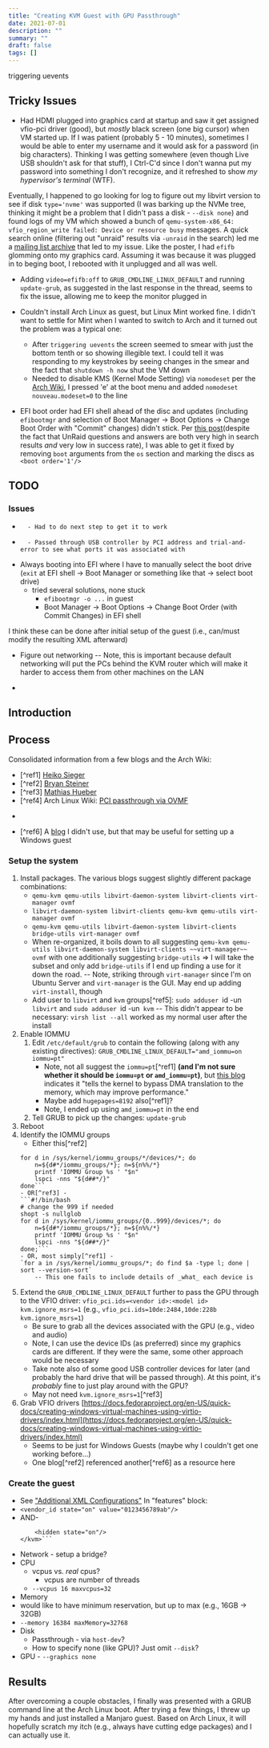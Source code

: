 ```yaml
---
title: "Creating KVM Guest with GPU Passthrough"
date: 2021-07-01
description: ""
summary: ""
draft: false
tags: []
---
```


triggering uevents

## Tricky Issues

- Had HDMI plugged into graphics card at startup and saw it get assigned vfio-pci driver (good), but _mostly_ black screen (one big cursor) when VM started up.  If I was patient (probably 5 - 10 minutes), sometimes I would be able to enter my username and it would ask for a password (in big characters).  Thinking I was getting somewhere (even though Live USB shouldn't ask for that stuff), I Ctrl-C'd since I don't wanna put my password into something I don't recognize, and it refreshed to show _my hypervisor's terminal_ (WTF).

Eventually, I happened to go looking for log to figure out my libvirt version to see if disk `type='nvme'` was supported (I was barking up the NVMe tree, thinking it might be a problem that I didn't pass a disk - `--disk none`) and found logs of my VM which showed a bunch of `qemu-system-x86_64: vfio_region_write failed: Device or resource busy` messages.  A quick search online (filtering out "unraid" results via `-unraid` in the search) led me a [mailing list archive](https://listman.redhat.com/archives/vfio-users/2016-March/msg00085.html "[vfio-users] - Device or Resource Busy") that led to my issue.  Like the poster, I had `efifb` glomming onto my graphics card.  Assuming it was because it was plugged in to beging boot, I rebooted with it unplugged and all was well.
- Adding `video=efifb:off` to `GRUB_CMDLINE_LINUX_DEFAULT` and running `update-grub`, as suggested in the last response in the thread, seems to fix the issue, allowing me to keep the monitor plugged in

- Couldn't install Arch Linux as guest, but Linux Mint worked fine.  I didn't want to settle for Mint when I wanted to switch to Arch and it turned out the problem was a typical one:
    - After `triggering uevents` the screen seemed to smear with just the bottom tenth or so showing illegible text.  I could tell it was responding to my keystrokes by seeing changes in the smear and the fact that `shutdown -h now` shut the VM down
    - Needed to disable KMS (Kernel Mode Setting) via `nomodeset` per the [Arch Wiki](https://wiki.archlinux.org/title/Kernel_mode_setting#Disabling_modesetting "Disabling Kernel Mode Setting"), I pressed 'e' at the boot menu and added `nomodeset nouveau.modeset=0` to the line

- EFI boot order had EFI shell ahead of the disc and updates (including `efibootmgr` and selection of Boot Manager -> Boot Options -> Change Boot Order with "Commit" changes) didn't stick.  Per [this post](https://forums.unraid.net/topic/91074-ovmf-boot-order-wont-commit-solved/?do=findComment&comment=844968)(despite the fact that UnRaid questions and answers are both very high in search results _and_ very low in success rate), I was able to get it fixed by removing `boot` arguments from the `os` section and marking the discs as `<boot order='1'/>`

## TODO

### Issues
- ~~~USB hot plug of Keyboard and Mouse don't seem to work~~~
    - Had to do next step to get it to work
- ~~~Need to pass Keyboard and Mouse through their controller rather than vendor/product because that requires them to be connected (e.g., not being used by laptop via KVM switch)~~~
    - Passed through USB controller by PCI address and trial-and-error to see what ports it was associated with
- Always booting into EFI where I have to manually select the boot drive (`exit` at EFI shell -> Boot Manager or something like that -> select boot drive)
    - tried several solutions, none stuck
        - `efibootmgr -o ...` in guest
        - Boot Manager -> Boot Options -> Change Boot Order (with Commit Changes) in EFI shell

I think these can be done after initial setup of the guest (i.e., can/must modify the resulting XML afterward)
- Figure out networking
    -- Note, this is important because default networking will put the PCs behind the KVM router which will make it harder to access them from other machines on the LAN
- ~~~Fake out the NVIDIA GPU to make it think it's _not_ in a guest (NVIDIA wants you to buy more expensive Quadro parts if you want to do virtualization)~~~

## Introduction

## Process

Consolidated information from a few blogs and the Arch Wiki:
- [^ref1] [Heiko Sieger](https://www.heiko-sieger.info/creating-a-windows-10-vm-on-the-amd-ryzen-9-3900x-using-qemu-4-0-and-vga-passthrough/ "Windows 10 VM on Ryzen 9 3900x")
- [^ref2] [Bryan Steiner](https://github.com/bryansteiner/gpu-passthrough-tutorial "GPU passthrough tutorial")
- [^ref3] [Mathias Hueber](https://mathiashueber.com/pci-passthrough-ubuntu-2004-virtual-machine/ "Virtual machines with PCI passthrough on Ubuntu 20.04")
- [^ref4] Arch Linux Wiki: [PCI passthrough via OVMF](https://wiki.archlinux.org/title/PCI_passthrough_via_OVMF "PCI passthrough via OVMF")
- ~~~[^ref5] Ubuntu Wiki: [KVM Installation](https://help.ubuntu.com/community/KVM/Installation "KVM Installation")~~~
- [^ref6] A [blog](https://frdmtoplay.com/virtualizing-windows-7-or-linux-on-a-nvme-drive-with-vfio/#builddriveriso) I didn't use, but that may be useful for setting up a Windows guest

### Setup the system
1. Install packages.  The various blogs suggest slightly different package combinations:
   - `qemu-kvm qemu-utils libvirt-daemon-system libvirt-clients virt-manager ovmf`
   - `libvirt-daemon-system libvirt-clients qemu-kvm qemu-utils virt-manager ovmf`
   - `qemu-kvm qemu-utils libvirt-daemon-system libvirt-clients bridge-utils virt-manager ovmf`
   - When re-organized, it boils down to all suggesting `qemu-kvm qemu-utils libvirt-daemon-system libvirt-clients ~~virt-manager~~ ovmf` with one additionally suggesting `bridge-utils` => I will take the subset and only add `bridge-utils` if I end up finding a use for it down the road.
    -- Note, striking through `virt-manager` since I'm on Ubuntu Server and `virt-manager` is the GUI.  May end up adding `virt-install`, though
   - Add user to `libvirt` and `kvm` groups[^ref5]: `sudo adduser `id -un` libvirt` and `sudo adduser `id -un` kvm`
    -- This didn't appear to be necessary: `virsh list --all` worked as my normal user after the install
1. Enable IOMMU
    1. Edit `/etc/default/grub` to contain the following (along with any existing directives): `GRUB_CMDLINE_LINUX_DEFAULT="amd_iommu=on iommu=pt"`
        - Note, not all suggest the `iommu=pt`[^ref1] **(and I'm not sure whether it should be `iommu=pt` or `amd_iommu=pt`)**, but [this blog](https://www.heiko-sieger.info/creating-a-windows-10-vm-on-the-amd-ryzen-9-3900x-using-qemu-4-0-and-vga-passthrough/ "Windows 10 VM on Ryzen 9 3900x") indicates it "tells the kernel to bypass DMA translation to the memory, which may improve performance."
        - Maybe add `hugepages=8192` also[^ref1]?
        - Note, I ended up using `amd_iommu=pt` in the end
    1. Tell GRUB to pick up the changes: `update-grub`
1. Reboot
1. Identify the IOMMU groups
    - Either this[^ref2]
    ```#!/bin/bash
    for d in /sys/kernel/iommu_groups/*/devices/*; do
        n=${d#*/iommu_groups/*}; n=${n%%/*}
        printf 'IOMMU Group %s ' "$n"
        lspci -nns "${d##*/}"
    done```
    - OR[^ref3] -
    ```#!/bin/bash
    # change the 999 if needed
    shopt -s nullglob
    for d in /sys/kernel/iommu_groups/{0..999}/devices/*; do
        n=${d#*/iommu_groups/*}; n=${n%%/*}
        printf 'IOMMU Group %s ' "$n"
        lspci -nns "${d##*/}"
    done;```
    - OR, most simply[^ref1] -
    `for a in /sys/kernel/iommu_groups/*; do find $a -type l; done | sort --version-sort`
        -- This one fails to include details of _what_ each device is
1. Extend the `GRUB_CMDLINE_LINUX_DEFAULT` further to pass the GPU through to the VFIO driver: `vfio_pci.ids=<vendor id>:<model id> kvm.ignore_msrs=1` (e.g., `vfio_pci.ids=10de:2484,10de:228b kvm.ignore_msrs=1`)
    - Be sure to grab all the devices associated with the GPU (e.g., video and audio)
    - Note, I can use the device IDs (as preferred) since my graphics cards are different.  If they were the same, some other approach would be necessary
    - Take note also of some good USB controller devices for later (and probably the hard drive that will be passed through).  At this point, it's _probably_ fine to just play around with the GPU?
    - May not need `kvm.ignore_msrs=1`[^ref3]
1. Grab VFIO drivers [https://docs.fedoraproject.org/en-US/quick-docs/creating-windows-virtual-machines-using-virtio-drivers/index.html](https://docs.fedoraproject.org/en-US/quick-docs/creating-windows-virtual-machines-using-virtio-drivers/index.html)
    - Seems to be just for Windows Guests (maybe why I couldn't get one working before...)
    - One blog[^ref2] referenced another[^ref6] as a resource here

### Create the guest

- See ["Additional XML Configurations"](https://www.heiko-sieger.info/creating-a-windows-10-vm-on-the-amd-ryzen-9-3900x-using-qemu-4-0-and-vga-passthrough/)
In "features" block:
- `<vendor_id state="on" value="0123456789ab"/>`
- AND-
    ```<kvm>
        <hidden state="on"/>
    </kvm>```
- Network - setup a bridge?
- CPU
    - vcpus vs. _real_ cpus?
        - vcpus are number of threads
    - `--vcpus 16 maxvcpus=32`
- Memory
 - would like to have minimum reservation, but up to max (e.g., 16GB -> 32GB)
 - `--memory 16384 maxMemory=32768`
- Disk
    - Passthrough - via `host-dev`?
    - How to specify none (like GPU)?  Just omit `--disk`?
- GPU - `--graphics none`

## Results

After overcoming a couple obstacles, I finally was presented with a GRUB command line at the Arch Linux boot.  After trying a few things, I threw up my hands and just installed a Manjaro guest.  Based on Arch Linux, it will hopefully scratch my itch (e.g., always have cutting edge packages) and I can actually use it.

